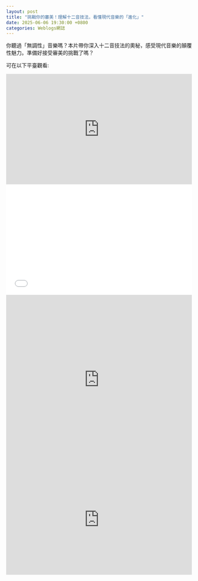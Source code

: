 ```yaml
---
layout: post
title: "挑戰你的審美！理解十二音技法，看懂現代音樂的「進化」"
date: 2025-06-06 19:30:00 +0800
categories: Weblogs網誌
---
```


<link rel="stylesheet" href="/style.css">

你聽過「無調性」音樂嗎？本片帶你深入十二音技法的奧秘，感受現代音樂的顛覆性魅力。準備好接受審美的挑戰了嗎？

可在以下平臺觀看:
<iframe width="100%" height="300" src="https://www.youtube.com/embed/QMhj5_SdGfY?si=S75Wg1_AjWgdKeUK" title="YouTube video player" frameborder="0" allow="accelerometer; autoplay; clipboard-write; encrypted-media; gyroscope; picture-in-picture; web-share" referrerpolicy="strict-origin-when-cross-origin" allowfullscreen></iframe>

<iframe width="100%" height="300" src="//player.bilibili.com/player.html?isOutside=true&aid=114624842175820&bvid=BV1DZTjzAEHf&cid=25806639190&p=1" scrolling="no" border="0" frameborder="no" framespacing="0" allowfullscreen="true"></iframe>

<iframe src="https://www.acfun.cn/player/ac47356187" width="100%" height="460" frameborder="0" allowfullscreen></iframe>

<iframe frameborder="0" width="100%" height="300" src="https://tv.sohu.com/s/sohuplayer/iplay.html?bid=644878084&autoplay=true&disablePlaylist=true" allowFullScreen="true" scrolling="no"></iframe>
